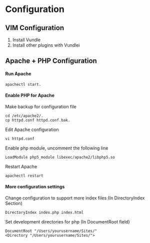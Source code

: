 # Configuration
## VIM Configuration
1. Install Vundle 
2. Install other plugins with Vundlei

## Apache + PHP Configuration
####  Run Apache  
```
apachectl start. 
``` 
#### Enable PHP for Apache  
   Make backup for configuration file    
```
cd /etc/apache2/.
cp httpd.conf httpd.conf.bak. 
```  
   Edit Apache configuration   
```
vi httpd.conf  
```  
   Enable php module, uncomment the following line    
```
LoadModule php5_module libexec/apache2/libphp5.so   
```  
   Restart Apache  
```
apachectl restart  
``` 
#### More configuration settings   
   Change configuration to support more index files (In DirectoryIndex Section)   
```
DirectoryIndex index.php index.html  
```   
   Set development directories for php (In DocumentRoot field)  
```
DocumentRoot "/Users/yourusername/Sites/"  
<Directory "/Users/yourusername/Sites/">  
```  
    
